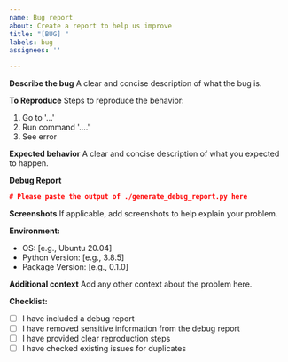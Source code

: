 ```yaml
---
name: Bug report
about: Create a report to help us improve
title: "[BUG] "
labels: bug
assignees: ''

---
```


**Describe the bug**
A clear and concise description of what the bug is.

**To Reproduce**
Steps to reproduce the behavior:
1. Go to '...'
2. Run command '....'
3. See error

**Expected behavior**
A clear and concise description of what you expected to happen.

**Debug Report**
```json
# Please paste the output of ./generate_debug_report.py here
```

**Screenshots**
If applicable, add screenshots to help explain your problem.

**Environment:**
 - OS: [e.g., Ubuntu 20.04]
 - Python Version: [e.g., 3.8.5]
 - Package Version: [e.g., 0.1.0]

**Additional context**
Add any other context about the problem here.

**Checklist:**
- [ ] I have included a debug report
- [ ] I have removed sensitive information from the debug report
- [ ] I have provided clear reproduction steps
- [ ] I have checked existing issues for duplicates
